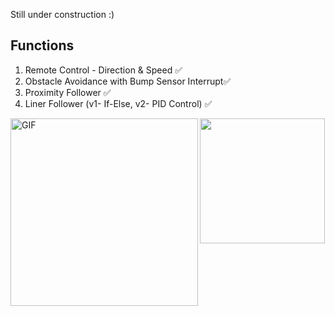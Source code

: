 Still under construction :)



## Functions

1) Remote Control - Direction & Speed ✅
2) Obstacle Avoidance with Bump Sensor Interrupt✅
3) Proximity Follower ✅
4) Liner Follower (v1- If-Else, v2- PID Control) ✅

<img align="left" alt="GIF" height="300px" src="https://github.com/Cebelle1/NTU-SCSE-Y2/assets/84433822/64968480-8720-49cc-912a-82f349e95a84" />
<img src="https://github.com/Cebelle1/NTU-SCSE-Y2/assets/84433822/c462587e-c398-4572-95c8-c84977148ca5" height="200" />

